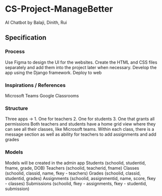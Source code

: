 # CS-Project-ManageBetter
AI Chatbot by Balaji, Dinith, Rui

## Specification
### Process 
Use Figma to design the UI for the websites.
Create the HTML and CSS files separately and add them into the project later when necessary.
Develop the app using the Django framework.
Deploy to web
 
### Inspirations / References
Microsoft Teams
Google Classrooms
 
### Structure 
Three apps -> 1. One for teachers 2. One for students 3. One that grants all permissions
Both teachers and students have a home grid view where they can see all their classes, like Microsoft teams.
Within each class, there is a message section as well as ability for teachers to add assignments and add grades

### Models 
Models will be created in the admin app 
Students (schoolid, studentid, fname, grade, DOB)
Teachers (schoolid, teacherid, fname)
Classes (schoolid, classid, name, fkey - teachers)
Grades (schoolid, classid, studentid, grades)
Assignments (schoolid, assignmentid, name, score, fkey - classes)
Submissions (schoolid, fkey - assignments, fkey - studentid, submission)

